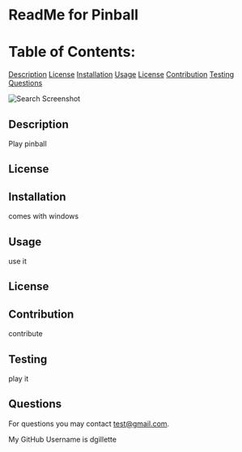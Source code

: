 # ReadMe for Pinball 

    


# Table of Contents: 

[Description](#description)
[License](#license)
[Installation](#installation)
[Usage](#usage)
[License](#license)
[Contribution](#contribution)
[Testing](#testing)
[Questions](#questions)

![Search Screenshot](https://camo.githubusercontent.com/2b5c48821f22738887c98a07f95852b610fb555b/68747470733a2f2f696d672e736869656c64732e696f2f61706d2f6c2f61746f6d69632d64657369676e2d75692e7376673f)
    


## Description
    
Play pinball

## License
    
    

## Installation
    
comes with windows

## Usage
    
use it

## License

## Contribution 
    
contribute
    
## Testing
    
play it
    
## Questions

For questions you may contact test@gmail.com.

My GitHub Username is dgillette
    
    
